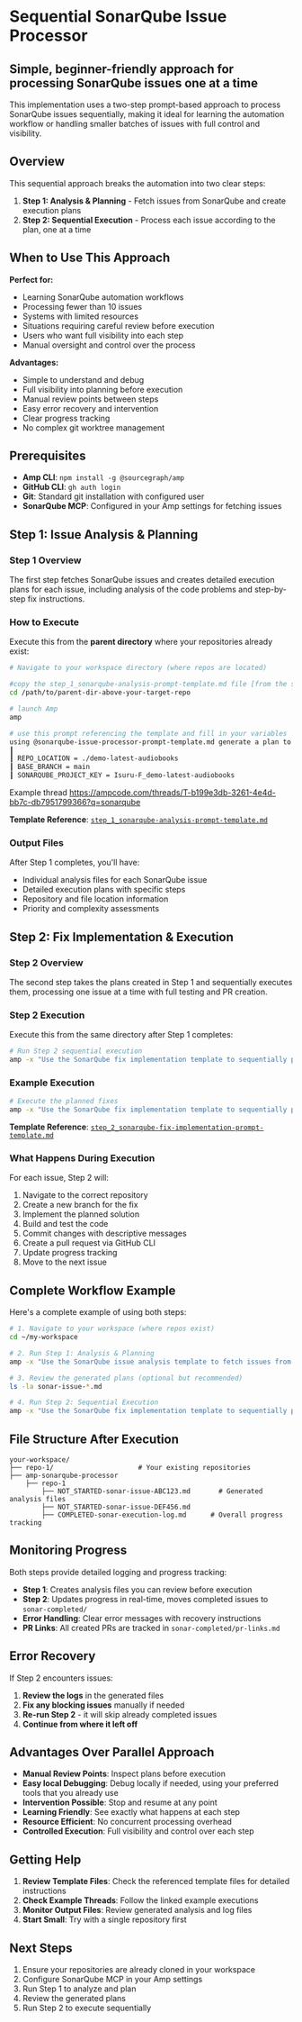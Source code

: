 # Sequential SonarQube Issue Processor

## Simple, beginner-friendly approach for processing SonarQube issues one at a time

This implementation uses a two-step prompt-based approach to process SonarQube issues sequentially, making it ideal for learning the automation workflow or handling smaller batches of issues with full control and visibility.

## Overview

This sequential approach breaks the automation into two clear steps:

1. **Step 1: Analysis & Planning** - Fetch issues from SonarQube and create execution plans
2. **Step 2: Sequential Execution** - Process each issue according to the plan, one at a time

## When to Use This Approach

**Perfect for:**
- Learning SonarQube automation workflows
- Processing fewer than 10 issues
- Systems with limited resources
- Situations requiring careful review before execution
- Users who want full visibility into each step
- Manual oversight and control over the process

**Advantages:**
- Simple to understand and debug
- Full visibility into planning before execution
- Manual review points between steps
- Easy error recovery and intervention
- Clear progress tracking
- No complex git worktree management

## Prerequisites

- **Amp CLI**: `npm install -g @sourcegraph/amp`
- **GitHub CLI**: `gh auth login` 
- **Git**: Standard git installation with configured user
- **SonarQube MCP**: Configured in your Amp settings for fetching issues

## Step 1: Issue Analysis & Planning

### Step 1 Overview

The first step fetches SonarQube issues and creates detailed execution plans for each issue, including analysis of the code problems and step-by-step fix instructions.

### How to Execute

Execute this from the **parent directory** where your repositories already exist:

```bash
# Navigate to your workspace directory (where repos are located) 

#copy the step_1_sonarqube-analysis-prompt-template.md file [from the sequential-simple folder] to the parent directory
cd /path/to/parent-dir-above-your-target-repo 

# launch Amp
amp

# use this prompt referencing the template and fill in your variables 
using @sonarqube-issue-processor-prompt-template.md generate a plan to fix the issues
┃
┃ REPO_LOCATION = ./demo-latest-audiobooks
┃ BASE_BRANCH = main
┃ SONARQUBE_PROJECT_KEY = Isuru-F_demo-latest-audiobooks
```

Example thread <https://ampcode.com/threads/T-b199e3db-3261-4e4d-bb7c-db7951799366?q=sonarqube>


**Template Reference**: [`step_1_sonarqube-analysis-prompt-template.md`](./step_1_sonarqube-analysis-prompt-template.md)

### Output Files

After Step 1 completes, you'll have:
- Individual analysis files for each SonarQube issue
- Detailed execution plans with specific steps
- Repository and file location information
- Priority and complexity assessments

## Step 2: Fix Implementation & Execution

### Step 2 Overview

The second step takes the plans created in Step 1 and sequentially executes them, processing one issue at a time with full testing and PR creation.

### Step 2 Execution

Execute this from the same directory after Step 1 completes:

```bash
# Run Step 2 sequential execution
amp -x "Use the SonarQube fix implementation template to sequentially process all planned issues. Follow the step_2_sonarqube-fix-implementation-prompt-template.md template."
```

### Example Execution

```bash
# Execute the planned fixes
amp -x "Use the SonarQube fix implementation template to sequentially process all planned issues from Step 1. Follow the step_2_sonarqube-fix-implementation-prompt-template.md template and process issues one by one."
```

**Template Reference**: [`step_2_sonarqube-fix-implementation-prompt-template.md`](./step_2_sonarqube-fix-implementation-prompt-template.md)



### What Happens During Execution

For each issue, Step 2 will:
1. Navigate to the correct repository
2. Create a new branch for the fix
3. Implement the planned solution
4. Build and test the code
5. Commit changes with descriptive messages
6. Create a pull request via GitHub CLI
7. Update progress tracking
8. Move to the next issue

## Complete Workflow Example

Here's a complete example of using both steps:

```bash
# 1. Navigate to your workspace (where repos exist)
cd ~/my-workspace

# 2. Run Step 1: Analysis & Planning
amp -x "Use the SonarQube issue analysis template to fetch issues from organization 'my-sonarqube-org' and create execution plans. Follow the step_1_sonarqube-analysis-prompt-template.md template."

# 3. Review the generated plans (optional but recommended)
ls -la sonar-issue-*.md

# 4. Run Step 2: Sequential Execution  
amp -x "Use the SonarQube fix implementation template to sequentially process all planned issues from Step 1. Follow the step_2_sonarqube-fix-implementation-prompt-template.md template."
```

## File Structure After Execution

```text
your-workspace/
├── repo-1/                     # Your existing repositories
├── amp-sonarqube-processor
    ├── repo-1
        ├── NOT_STARTED-sonar-issue-ABC123.md       # Generated analysis files
        ├── NOT_STARTED-sonar-issue-DEF456.md
        ├── COMPLETED-sonar-execution-log.md      # Overall progress tracking
```

## Monitoring Progress

Both steps provide detailed logging and progress tracking:

- **Step 1**: Creates analysis files you can review before execution
- **Step 2**: Updates progress in real-time, moves completed issues to `sonar-completed/`
- **Error Handling**: Clear error messages with recovery instructions
- **PR Links**: All created PRs are tracked in `sonar-completed/pr-links.md`

## Error Recovery

If Step 2 encounters issues:

1. **Review the logs** in the generated files
2. **Fix any blocking issues** manually if needed
3. **Re-run Step 2** - it will skip already completed issues
4. **Continue from where it left off**

## Advantages Over Parallel Approach

- **Manual Review Points**: Inspect plans before execution
- **Easy local Debugging**: Debug locally if needed, using your preferred tools that you already use
- **Intervention Possible**: Stop and resume at any point
- **Learning Friendly**: See exactly what happens at each step
- **Resource Efficient**: No concurrent processing overhead
- **Controlled Execution**: Full visibility and control over each step


## Getting Help

1. **Review Template Files**: Check the referenced template files for detailed instructions
2. **Check Example Threads**: Follow the linked example executions
3. **Monitor Output Files**: Review generated analysis and log files
4. **Start Small**: Try with a single repository first

## Next Steps

1. Ensure your repositories are already cloned in your workspace
2. Configure SonarQube MCP in your Amp settings
3. Run Step 1 to analyze and plan
4. Review the generated plans
5. Run Step 2 to execute sequentially
